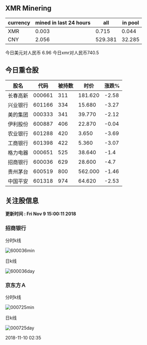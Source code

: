 ## XMR Minering

|currency|mined in last 24 hours|all|in pool|
|---|---|---|---|
|XMR|0.003|0.715|0.044|
|CNY|2.056|529.381|32.285|

今日美元对人民币 6.96	今日xmr对人民币740.5


## 今日重仓股 

|股名|代码|被持数|时价|涨跌%|
|---|---|---|---|---|
|长春高新|000661|311|181.620|-2.58|
|兴业银行|601166|334|15.680|-3.27|
|美的集团|000333|341|39.770|-2.12|
|伊利股份|600887|406|22.870|-0.04|
|农业银行|601288|420|3.650|-3.69|
|工商银行|601398|422|5.360|-3.07|
|格力电器|000651|525|38.640|-1.4|
|招商银行|600036|629|28.600|-4.7|
|贵州茅台|600519|800|562.000|-1.46|
|中国平安|601318|974|64.620|-2.53|

## 关注股信息
**更新时间 : Fri Nov  9 15:00:11 2018**
### 招商银行 
分时k线

![600036min](http://image.sinajs.cn/newchart/min/n/sh600036.gif)

日k线

![600036day](http://image.sinajs.cn/newchart/daily/n/sh600036.gif)

### 京东方Ａ 
分时k线

![000725min](http://image.sinajs.cn/newchart/min/n/sz000725.gif)

日k线

![000725day](http://image.sinajs.cn/newchart/daily/n/sz000725.gif)

2018-11-10 02:35